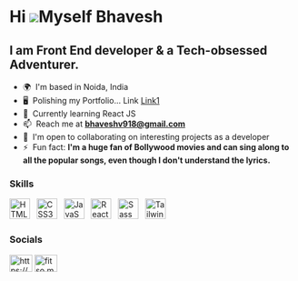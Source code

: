 Hi ![](https://user-images.githubusercontent.com/18350557/176309783-0785949b-9127-417c-8b55-ab5a4333674e.gif)Myself Bhavesh
========================================================================================================================================

I am Front End developer & a Tech-obsessed Adventurer.
--------------------------

*   🌍  I'm based in Noida, India
*   🖥️  Polishing my Portfolio... Link <a href="https://bhavesh-portfolio-three.vercel.app" target="blank"/>Link1</a>[](.)
*   🧠  Currently learning React JS
*   📫  Reach me at **bhaveshv918@gmail.com**
*   🤝  I'm open to collaborating on interesting projects as a developer
*   ⚡  Fun fact: **I'm a huge fan of Bollywood movies and can sing along to all the popular songs, even though I don't understand the lyrics.**


### Skills

<p align="left">
<a href="https://developer.mozilla.org/en-US/docs/Glossary/HTML5" target="_blank" rel="noreferrer"><img src="https://raw.githubusercontent.com/danielcranney/readme-generator/main/public/icons/skills/html5-colored.svg" width="36" height="36" alt="HTML5" /></a> &nbsp;
<a href="https://www.w3.org/TR/CSS/#css" target="_blank" rel="noreferrer"><img src="https://raw.githubusercontent.com/danielcranney/readme-generator/main/public/icons/skills/css3-colored.svg" width="36" height="36" alt="CSS3" /></a> &nbsp;
 <a href="https://developer.mozilla.org/en-US/docs/Web/JavaScript" target="_blank" rel="noreferrer"><img src="https://raw.githubusercontent.com/danielcranney/readme-generator/main/public/icons/skills/javascript-colored.svg" width="36" height="36" alt="JavaScript" /></a> &nbsp;
<a href="https://reactjs.org/" target="_blank" rel="noreferrer"><img src="https://raw.githubusercontent.com/danielcranney/readme-generator/main/public/icons/skills/react-colored.svg" width="36" height="36" alt="React" /></a> &nbsp; <a href="https://sass-lang.com/" target="_blank" rel="noreferrer"><img src="https://raw.githubusercontent.com/danielcranney/readme-generator/main/public/icons/skills/sass-colored.svg" width="36" height="36" alt="Sass" /></a> &nbsp; <a href="https://tailwindcss.com/" target="_blank" rel="noreferrer"><img src="https://raw.githubusercontent.com/danielcranney/readme-generator/main/public/icons/skills/tailwindcss-colored.svg" width="36" height="36" alt="TailwindCSS" /></a> 
  
### Socials

<p align="left">
<a href="https://www.linkedin.com/in/bhaveshv918/" target="blank"><img align="center" src="https://raw.githubusercontent.com/rahuldkjain/github-profile-readme-generator/master/src/images/icons/Social/linked-in-alt.svg" alt="https://www.linkedin.com/in/bhaveshv918/" height="30" width="40" /></a>
<a href="https://instagram.com/fitso.me" target="blank"><img align="center" src="https://raw.githubusercontent.com/rahuldkjain/github-profile-readme-generator/master/src/images/icons/Social/instagram.svg" alt="fitso.me" height="30" width="40" /></a>
</p>
